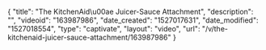 {
    "title": "The KitchenAid\u00ae Juicer-Sauce Attachment",
    "description": "",
    "videoid": "163987986",
    "date_created": "1527017631",
    "date_modified": "1527018554",
    "type": "captivate",
    "layout": "video",
    "url": "\/v\/the-kitchenaid-juicer-sauce-attachment\/163987986"
}